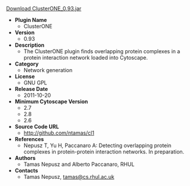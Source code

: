 <a href="ClusterONE_0.93.jar">Download ClusterONE_0.93.jar</a>

* __Plugin Name__
  * ClusterONE
* __Version__
  * 0.93
* __Description__
  * The ClusterONE plugin finds overlapping protein complexes in a protein interaction network loaded into Cytoscape.
* __Category__
  * Network generation
* __License__
  * GNU GPL
* __Release Date__
  * 2011-10-20
* __Minimum Cytoscape Version__
  * 2.7
  * 2.8
  * 2.6
* __Source Code URL__
  * http://github.com/ntamas/cl1
* __References__
  * Nepusz T, Yu H, Paccanaro A: Detecting overlapping protein complexes in protein-protein interaction networks. In preparation. 
* __Authors__
  * Tamas Nepusz and Alberto Paccanaro, RHUL
* __Contacts__
  * Tamas Nepusz, tamas@cs.rhul.ac.uk
